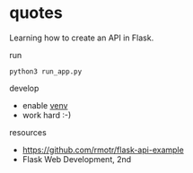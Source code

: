 # quotes

Learning how to create an API in Flask.

run

```
python3 run_app.py
```

develop

* enable [venv](https://github.com/jreisinger/blog/blob/master/posts/python-venv.md)
* work hard :-)

resources

* https://github.com/rmotr/flask-api-example
* Flask Web Development, 2nd
